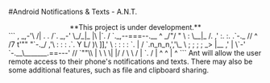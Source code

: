 #Android Notifications & Texts - A.N.T.
<center>**This project is under development.**</center>  
```
              ,
      _,-'\   /|   .    .    /`.
  _,-'     \_/_|_  |\   |`. /   `._,--===--.__
 ^       _/"/  " \ : \__|_ /.   ,'    :.  :. .`-._
        // ^   /7 t'""    "`-._/ ,'\   :   :  :  .`.
        Y      L/ )\         ]],'   \  :   :  :   : `.
        |        /  `.n_n_n,','\_    \ ;   ;  ;   ;  _>
        |__    ,'     |  \`-'    `-.__\_______.==---'
       //  `""\\      |   \            \
       \|     |/      /    \            \
                     /     |             `.
                    /      |               ^
                   ^       |
                           ^
```
Ant will allow the user remote access to their phone's notifications and texts.
There may also be some additional features, such as file and clipboard sharing.
